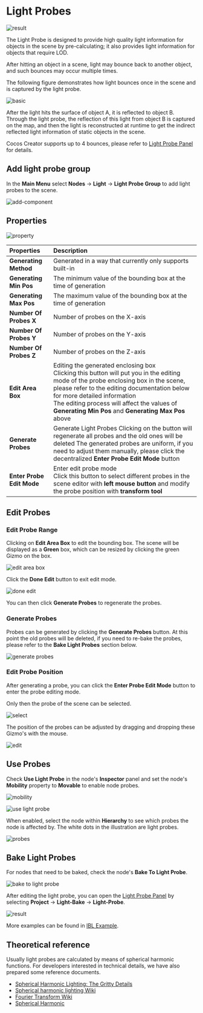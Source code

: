 # Light Probes

![result](light-probe/probe.png)

The Light Probe is designed to provide high quality light information for objects in the scene by pre-calculating; it also provides light information for objects that require LOD.

After hitting an object in a scene, light may bounce back to another object, and such bounces may occur multiple times.

The following figure demonstrates how light bounces once in the scene and is captured by the light probe.

![basic](light-probe/../sample/basic.png)

After the light hits the surface of object A, it is reflected to object B. Through the light probe, the reflection of this light from object B is captured on the map, and then the light is reconstructed at runtime to get the indirect reflected light information of static objects in the scene.

Cocos Creator supports up to 4 bounces, please refer to [Light Probe Panel](light-probe-panel.md) for details.

## Add light probe group

In the **Main Menu** select **Nodes** -> **Light** -> **Light Probe Group** to add light probes to the scene.

![add-component](light-probe/light-probe.png)

## Properties

![property](light-probe/probe-property.png)

| Properties | Description |
| :-- | :-- |
| **Generating Method** | Generated in a way that currently only supports built-in |
| **Generating Min Pos** | The minimum value of the bounding box at the time of generation |
| **Generating Max Pos** | The maximum value of the bounding box at the time of generation |
| **Number Of Probes X** | Number of probes on the X-axis |
| **Number Of Probes Y** | Number of probes on the Y-axis |
| **Number Of Probes Z** | Number of probes on the Z-axis |
| **Edit Area Box**  | Editing the generated enclosing box <br> Clicking this button will put you in the editing mode of the probe enclosing box in the scene, please refer to the editing documentation below for more detailed information <br> The editing process will affect the values of **Generating Min Pos** and **Generating Max Pos** above  |
| **Generate Probes** | Generate Light Probes Clicking on the button will regenerate all probes and the old ones will be deleted The generated probes are uniform, if you need to adjust them manually, please click the decentralized **Enter Probe Edit Mode** button |
| **Enter Probe Edit Mode** | Enter edit probe mode <br>Click this button to select different probes in the scene editor with **left mouse button** and modify the probe position with **transform tool** |

## Edit Probes

### Edit Probe Range

Clicking on **Edit Area Box** to edit the bounding box. The scene will be displayed as a **Green** box, which can be resized by clicking the green Gizmo on the box.

![edit area box](light-probe/edit-area-box.gif)

Click the **Done Edit** button to exit edit mode.

![done edit](light-probe/done-edit.png)

You can then click **Generate Probes** to regenerate the probes.

### Generate Probes

Probes can be generated by clicking the **Generate Probes** button. At this point the old probes will be deleted, if you need to re-bake the probes, please refer to the **Bake Light Probes** section below.

![generate probes](light-probe/generate-probes.png)

### Edit Probe Position

After generating a probe, you can click the **Enter Probe Edit Mode** button to enter the probe editing mode.

Only then the probe of the scene can be selected.

![select](light-probe/select-probe.png)

The position of the probes can be adjusted by dragging and dropping these Gizmo's with the mouse.

![edit](light-probe/edit-probe.gif)

## Use Probes

Check **Use Light Probe** in the node's **Inspector** panel and set the node's **Mobility** property to **Movable** to enable node probes.

![mobility](light-probe/mobility.png)

![use light probe](light-probe/use-light-probe.png)

When enabled, select the node within **Hierarchy** to see which probes the node is affected by. The white dots in the illustration are light probes.

![probes](light-probe/node-probes.png)

## Bake Light Probes

For nodes that need to be baked, check the node's **Bake To Light Probe**.

![bake to light probe](light-probe/bake-to-light-probe.png)

After editing the light probe, you can open the [Light Probe Panel](light-probe-panel.md) by selecting **Project** -> **Light-Bake** -> **Light-Probe**.

![result](light-probe/result.png)

More examples can be found in [IBL Example](example.md).

## Theoretical reference

Usually light probes are calculated by means of spherical harmonic functions. For developers interested in technical details, we have also prepared some reference documents.

- [Spherical Harmonic Lighting: The Gritty Details](http://www.cse.chalmers.se/~uffe/xjobb/Readings/GlobalIllumination/Spherical%20Harmonic%20Lighting%20-%20the%20gritty%20details.pdf)
- [Spherical harmonic lighting Wiki](https://en.wikipedia.org/wiki/Spherical_harmonic_lighting)
- [Fourier Transform Wiki](https://en.wikipedia.org/wiki/Fourier_transform)
- [Spherical Harmonic](https://en.wikipedia.org/wiki/Spherical_Harmonic#:~:text=.%20In%20mathematics%20and%20physical%20science%2C%20spherical%20harmonics,solving%20partial%20differential%20equations%20in%20many%20scientific%20fields.)
